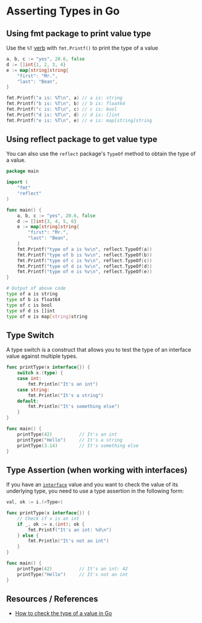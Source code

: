 # Asserting Types in Go

## Using fmt package to print value type

Use the `%T` [verb](https://pkg.go.dev/fmt#hdr-Printing) with `fmt.Printf()` to print the type of a value

```go
a, b, c := "yes", 20.6, false
d := []int{1, 2, 3, 4}
e := map[string]string{
	"first": "Mr.",
	"last": "Bean",
}

fmt.Printf("a is: %T\n", a) // a is: string
fmt.Printf("b is: %T\n", b) // b is: float64
fmt.Printf("c is: %T\n", c) // c is: bool
fmt.Printf("d is: %T\n", d) // d is: []int
fmt.Printf("e is: %T\n", e) // e is: map[string]string
```

## Using reflect package to get value type

You can also use the `reflect` package's `TypeOf` method to obtain the type of a value.

```go
package main

import (
	"fmt"
	"reflect"
)

func main() {
	a, b, c := "yes", 20.6, false
	d := []int{3, 4, 5, 6}
	e := map[string]string{
		"first": "Mr.",
		"last": "Bean",
	}
	fmt.Printf("type of a is %v\n", reflect.TypeOf(a))
	fmt.Printf("type of b is %v\n", reflect.TypeOf(b))
	fmt.Printf("type of c is %v\n", reflect.TypeOf(c))
	fmt.Printf("type of d is %v\n", reflect.TypeOf(d))
	fmt.Printf("type of e is %v\n", reflect.TypeOf(e))
}
```

```bash
# Output of above code
type of a is string
type of b is float64
type of c is bool
type of d is []int
type of e is map[string]string
```

## Type Switch

A type switch is a construct that allows you to test the type of an interface value against multiple types.

```go
func printType(x interface{}) {
	switch x.(type) {
	case int:
		fmt.Println("It's an int")
	case string:
		fmt.Println("It's a string")
	default:
		fmt.Println("It's something else")
	}
}

func main() {
	printType(42)          // It's an int
	printType("Hello")     // It's a string
	printType(3.14)        // It's something else
}
```

## Type Assertion (when working with interfaces)

If you have an [`interface`](go_data-types_interfaces.md) value and you want to check the value of its underlying type, you need to use a type assertion in the following form:

```go
val, ok := i.(<Type>)
```

```go
func printType(x interface{}) {
	// Check if x is an int
	if _, ok := x.(int); ok {
		fmt.Printf("It's an int: %d\n")
	} else {
		fmt.Println("It's not an int")
	}
}

func main() {
	printType(42)          // It's an int: 42
	printType("Hello")     // It's not an int
}
```

## Resources / References

- [How to check the type of a value in Go](https://freshman.tech/snippets/go/check-type-of-value/)
